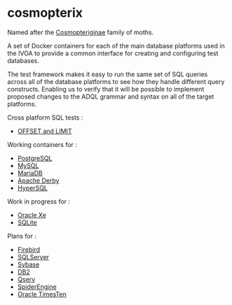 # cosmopterix
Named after the <a href='http://ukmoths.org.uk/systematic-list/#Cosmopteriginae'>Cosmopteriginae</a> family of moths.

A set of Docker containers for each of the main database platforms used in the IVOA to provide a common interface for creating and configuring test databases.

The test framework makes it easy to run the same set of SQL queries across all of the database platforms to see how they handle different query constructs. Enabling us to verify that it will be possible to implement proposed changes to the ADQL grammar and syntax on all of the target platforms. 

Cross platform SQL tests :
* [OFFSET and LIMIT](../../wiki/OFFSET-and-LIMIT)

Working containers for :
* [PostgreSQL](docker/pgsql)
* [MySQL](docker/mysql)
* [MariaDB](docker/mariadb)
* [Apache Derby](docker/derby)
* [HyperSQL](docker/hsqldb)

Work in progress for :
* [Oracle Xe](docker/oracle/oracle-xe/11.2)
* [SQLite](docker/sqlite)

Plans for :
* [Firebird](docker/firebird)
* [SQLServer](docker/sqlserver)
* [Sybase](docker/sybase)
* [DB2](docker/db2)
* [Qserv](https://dev.lsstcorp.org/trac/wiki/db/Qserv)
* [SpiderEngine](https://mariadb.com/kb/en/mariadb/spider-storage-engine-overview/)
* [Oracle TimesTen](http://www.oracle.com/technetwork/database/database-technologies/timesten/overview/index.html)

